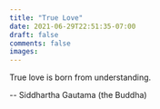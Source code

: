 ```yaml
---
title: "True Love"
date: 2021-06-29T22:51:35-07:00
draft: false
comments: false
images:
---
```


True love is born from understanding.


-- Siddhartha Gautama (the Buddha)
